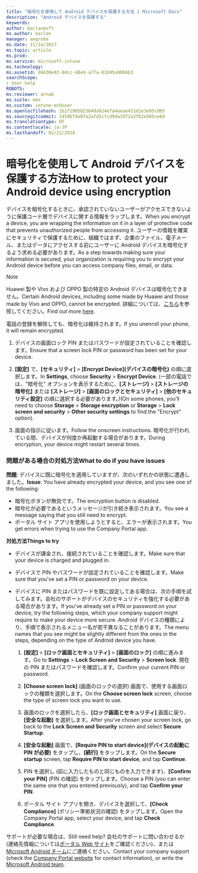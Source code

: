 ```yaml
---
title: "暗号化を使用して Android デバイスを保護する方法 | Microsoft Docs"
description: "Android デバイスを保護する"
keywords: 
author: barlanmsft
ms.author: barlan
manager: angrobe
ms.date: 11/14/2017
ms.topic: article
ms.prod: 
ms.service: microsoft-intune
ms.technology: 
ms.assetid: d4430e92-04cc-48e9-a77a-81b95a90b6b3
searchScope:
- User help
ROBOTS: 
ms.reviewer: arnab
ms.suite: ems
ms.custom: intune-enduser
ms.openlocfilehash: 1b1f2905023649a924e7a4aeae411d1e3e95cd05
ms.sourcegitcommit: 2459bfda07a2afd2cfcd94a1972a3fb2e565ce8d
ms.translationtype: HT
ms.contentlocale: ja-JP
ms.lasthandoff: 01/22/2018
---
```

# <a name="how-to-protect-your-android-device-using-encryption"></a><span data-ttu-id="2033b-103">暗号化を使用して Android デバイスを保護する方法</span><span class="sxs-lookup"><span data-stu-id="2033b-103">How to protect your Android device using encryption</span></span>

<span data-ttu-id="2033b-104">デバイスを暗号化するときに、承認されていないユーザーがアクセスできないように保護コード層でデバイスに関する情報をラップします。</span><span class="sxs-lookup"><span data-stu-id="2033b-104">When you encrypt a device, you are wrapping the information on it in a layer of protective code that prevents unauthorized people from accessing it.</span></span> <span data-ttu-id="2033b-105">ユーザーの情報を確実にセキュリティで保護するために、組織ではまず、企業のファイル、電子メール、またはデータにアクセスする前にユーザーに Android デバイスを暗号化するよう求める必要があります。</span><span class="sxs-lookup"><span data-stu-id="2033b-105">As a step towards making sure your information is secured, your organization is requiring you to encrypt your Android device before you can access company files, email, or data.</span></span>

> [!Note]
> <span data-ttu-id="2033b-106">Huawei 製や Vivo および OPPO 製の特定の Android デバイスは暗号化できません。</span><span class="sxs-lookup"><span data-stu-id="2033b-106">Certain Android devices, including some made by Huawei and those made by Vivo and OPPO, cannot be encrypted.</span></span> <span data-ttu-id="2033b-107">詳細については、[こちら](your-device-appears-encrypted-but-cp-says-otherwise-android.md)を参照してください。</span><span class="sxs-lookup"><span data-stu-id="2033b-107">Find out more [here](your-device-appears-encrypted-but-cp-says-otherwise-android.md).</span></span>

<span data-ttu-id="2033b-108">電話の登録を解除しても、暗号化は維持されます。</span><span class="sxs-lookup"><span data-stu-id="2033b-108">If you unenroll your phone, it will remain encrypted.</span></span>

1.  <span data-ttu-id="2033b-109">デバイスの画面ロック PIN またはパスワードが設定されていることを確認します。</span><span class="sxs-lookup"><span data-stu-id="2033b-109">Ensure that a screen lock PIN or password has been set for your device.</span></span>

2.  <span data-ttu-id="2033b-110">**[設定]** で、**[セキュリティ]** > **[Encrypt Device]\(デバイスの暗号化\)** の順に選択します。</span><span class="sxs-lookup"><span data-stu-id="2033b-110">In **Settings**, choose **Security** > **Encrypt Device**.</span></span>
    <span data-ttu-id="2033b-111">(一部の電話では、"暗号化" オプションを表示するために、**[ストレージ]** > **[ストレージの暗号化]** または **[ストレージ]** > **[画面のロックとセキュリティ]** > **[他のセキュリティ設定]** の順に選択する必要があります。)</span><span class="sxs-lookup"><span data-stu-id="2033b-111">(On some phones, you’ll need to choose **Storage** > **Storage encryption** or **Storage** > **Lock screen and security** > **Other security settings** to find the "Encrypt" option).</span></span>

3.  <span data-ttu-id="2033b-112">画面の指示に従います。</span><span class="sxs-lookup"><span data-stu-id="2033b-112">Follow the onscreen instructions.</span></span> <span data-ttu-id="2033b-113">暗号化が行われている間、デバイスが何度か再起動する場合があります。</span><span class="sxs-lookup"><span data-stu-id="2033b-113">During encryption, your device might restart several times.</span></span>

### <a name="what-to-do-if-you-have-issues"></a><span data-ttu-id="2033b-114">問題がある場合の対処方法</span><span class="sxs-lookup"><span data-stu-id="2033b-114">What to do if you have issues</span></span>
<span data-ttu-id="2033b-115">**問題**: デバイスに既に暗号化を適用していますが、次のいずれかの状態に遭遇しました。</span><span class="sxs-lookup"><span data-stu-id="2033b-115">**Issue**: You have already encrypted your device, and you see one of the following:</span></span>

- <span data-ttu-id="2033b-116">暗号化ボタンが無効です。</span><span class="sxs-lookup"><span data-stu-id="2033b-116">The encryption button is disabled.</span></span>
- <span data-ttu-id="2033b-117">暗号化が必要であるというメッセージが引き続き表示されます。</span><span class="sxs-lookup"><span data-stu-id="2033b-117">You see a message saying that you still need to encrypt.</span></span>
- <span data-ttu-id="2033b-118">ポータル サイト アプリを使用しようとすると、エラーが表示されます。</span><span class="sxs-lookup"><span data-stu-id="2033b-118">You get errors when trying to use the Company Portal app.</span></span>

<span data-ttu-id="2033b-119">**対処方法**</span><span class="sxs-lookup"><span data-stu-id="2033b-119">**Things to try**</span></span>

- <span data-ttu-id="2033b-120">デバイスが課金され、接続されていることを確認します。</span><span class="sxs-lookup"><span data-stu-id="2033b-120">Make sure that your device is charged and plugged in.</span></span>
- <span data-ttu-id="2033b-121">デバイスで PIN やパスワードが設定されていることを確認します。</span><span class="sxs-lookup"><span data-stu-id="2033b-121">Make sure that you've set a PIN or password on your device.</span></span>
- <span data-ttu-id="2033b-122">デバイスに PIN またはパスワードを既に設定してある場合は、次の手順を試してみます。会社のサポートがデバイスのセキュリティを強化する必要がある場合があります。</span><span class="sxs-lookup"><span data-stu-id="2033b-122">If you've already set a PIN or password on your device, try the following steps, which your company support might require to make your device more secure.</span></span> <span data-ttu-id="2033b-123">Android デバイスの種類により、手順で表示されるメニュー名が若干異なることがあります。</span><span class="sxs-lookup"><span data-stu-id="2033b-123">The menu names that you see might be slightly different from the ones in the steps, depending on the type of Android device you have.</span></span>

    1. <span data-ttu-id="2033b-124">**[設定]** > **[ロック画面とセキュリティ]** > **[画面のロック]** の順に進みます。</span><span class="sxs-lookup"><span data-stu-id="2033b-124">Go to **Settings** > **Lock Screen and Security** > **Screen lock**.</span></span> <span data-ttu-id="2033b-125">現在の PIN またはパスワードを確認します。</span><span class="sxs-lookup"><span data-stu-id="2033b-125">Confirm your current PIN or password.</span></span>

    2. <span data-ttu-id="2033b-126">**[Choose screen lock]** (画面のロックの選択) 画面で、使用する画面ロックの種類を選択します。</span><span class="sxs-lookup"><span data-stu-id="2033b-126">On the **Choose screen lock** screen, choose the type of screen lock you want to use.</span></span> 

    3. <span data-ttu-id="2033b-127">画面のロックを選択したら、**[ロック画面とセキュリティ]** 画面に戻り、**[安全な起動]** を選択します。</span><span class="sxs-lookup"><span data-stu-id="2033b-127">After you've chosen your screen lock, go back to the **Lock Screen and Security** screen and select **Secure Startup**.</span></span> 
    
    4. <span data-ttu-id="2033b-128">**[安全な起動]** 画面で、**[Require PIN to start device]\(デバイスの起動に PIN が必要\)** をタップし、**[続行]** をタップします。</span><span class="sxs-lookup"><span data-stu-id="2033b-128">On the **Secure startup** screen, tap **Require PIN to start device**, and tap **Continue**.</span></span>

    5. <span data-ttu-id="2033b-129">PIN を選択し (前に入力したものと同じものを入力できます)、**[Confirm your PIN]** (PIN の確認) をタップします。</span><span class="sxs-lookup"><span data-stu-id="2033b-129">Choose a PIN (you can enter the same one that you entered previously), and tap **Confirm your PIN**.</span></span>

    6. <span data-ttu-id="2033b-130">ポータル サイト アプリを開き、デバイスを選択して、**[Check Compliance]** (ポリシー準拠状況の確認) をタップします。</span><span class="sxs-lookup"><span data-stu-id="2033b-130">Open the Company Portal app, select your device, and tap **Check Compliance**.</span></span>

<span data-ttu-id="2033b-131">サポートが必要な場合は、</span><span class="sxs-lookup"><span data-stu-id="2033b-131">Still need help?</span></span> <span data-ttu-id="2033b-132">会社のサポートに問い合わせるか (連絡先情報については[ポータル Web サイト](https://portal.manage.microsoft.com#HelpDeskDialog)をご確認ください)、または <a href="mailto:wintunedroidfbk@microsoft.com?subject=I'm having trouble with encryption on my Android device&body=Describe the issue you're experiencing here.">Microsoft Android チーム</a>にご連絡ください。</span><span class="sxs-lookup"><span data-stu-id="2033b-132">Contact your company support (check the [Company Portal website](https://portal.manage.microsoft.com#HelpDeskDialog) for contact information), or write the <a href="mailto:wintunedroidfbk@microsoft.com?subject=I'm having trouble with encryption on my Android device&body=Describe the issue you're experiencing here.">Microsoft Android team</a>.</span></span>
